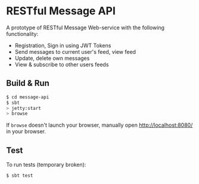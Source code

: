 # RESTful Message API #

A prototype of RESTful Message Web-service with the following functionality:

* Registration, Sign in using JWT Tokens
* Send messages to current user's feed, view feed
* Update, delete own messages
* View & subscribe to other users feeds

## Build & Run ##

```sh
$ cd message-api
$ sbt
> jetty:start
> browse
```

If `browse` doesn't launch your browser, manually open [http://localhost:8080/](http://localhost:8080/) in your browser.

## Test ##

To run tests (temporary broken):

```sh
$ sbt test
```

